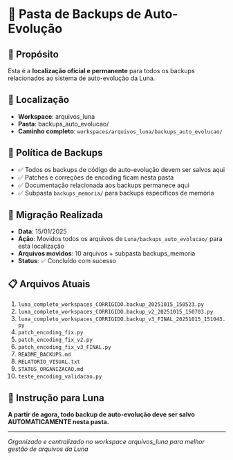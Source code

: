 # 📁 Pasta de Backups de Auto-Evolução

## 🎯 Propósito
Esta é a **localização oficial e permanente** para todos os backups relacionados ao sistema de auto-evolução da Luna.

## 📍 Localização
- **Workspace**: arquivos_luna
- **Pasta**: backups_auto_evolucao/
- **Caminho completo**: `workspaces/arquivos_luna/backups_auto_evolucao/`

## 📝 Política de Backups
- ✅ Todos os backups de código de auto-evolução devem ser salvos aqui
- ✅ Patches e correções de encoding ficam nesta pasta
- ✅ Documentação relacionada aos backups permanece aqui
- ✅ Subpasta `backups_memoria/` para backups específicos de memória

## 🔄 Migração Realizada
- **Data**: 15/01/2025
- **Ação**: Movidos todos os arquivos de `Luna/backups_auto_evolucao/` para esta localização
- **Arquivos movidos**: 10 arquivos + subpasta backups_memoria
- **Status**: ✅ Concluído com sucesso

## 📋 Arquivos Atuais
1. `luna_completo_workspaces_CORRIGIDO.backup_20251015_150523.py`
2. `luna_completo_workspaces_CORRIGIDO.backup_v2_20251015_150703.py`
3. `luna_completo_workspaces_CORRIGIDO.backup_v3_FINAL_20251015_151043.py`
4. `patch_encoding_fix.py`
5. `patch_encoding_fix_v2.py`
6. `patch_encoding_fix_v3_FINAL.py`
7. `README_BACKUPS.md`
8. `RELATORIO_VISUAL.txt`
9. `STATUS_ORGANIZACAO.md`
10. `teste_encoding_validacao.py`

## 🤖 Instrução para Luna
**A partir de agora, todo backup de auto-evolução deve ser salvo AUTOMATICAMENTE nesta pasta.**

---
*Organizado e centralizado no workspace arquivos_luna para melhor gestão de arquivos da Luna*
